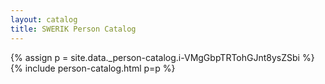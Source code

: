 ```yaml
---
layout: catalog
title: SWERIK Person Catalog
---
```

{% assign p = site.data._person-catalog.i-VMgGbpTRTohGJnt8ysZSbi %}
{% include person-catalog.html p=p %}

